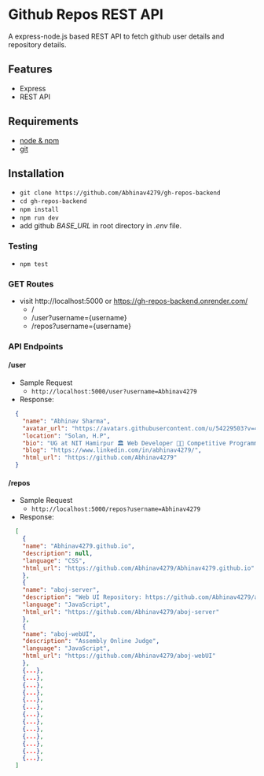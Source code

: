 # Github Repos REST API

A express-node.js based REST API to fetch github user details and repository details.

## Features

- Express
- REST API

## Requirements

- [node & npm](https://nodejs.org/en/)
- [git](https://git-scm.com/)

## Installation

- `git clone https://github.com/Abhinav4279/gh-repos-backend`
- `cd gh-repos-backend`
- `npm install`
- `npm run dev`
-  add github _BASE\_URL_  in root directory in _.env_ file.

### Testing

- `npm test`

### GET Routes

- visit http://localhost:5000 or https://gh-repos-backend.onrender.com/
  - /
  - /user?username={username}
  - /repos?username={username}

### API Endpoints

#### /user

- Sample Request
  - `http://localhost:5000/user?username=Abhinav4279`
- Response: 
```json
  {
    "name": "Abhinav Sharma",
    "avatar_url": "https://avatars.githubusercontent.com/u/54229503?v=4",
    "location": "Solan, H.P",
    "bio": "UG at NIT Hamirpur 🏛️ Web Developer 👨‍💻 Competitive Programmer 📊",
    "blog": "https://www.linkedin.com/in/abhinav4279/",
    "html_url": "https://github.com/Abhinav4279"
  }
```

#### /repos

- Sample Request
  - `http://localhost:5000/repos?username=Abhinav4279`
- Response:
```json
  [
    {
    "name": "Abhinav4279.github.io",
    "description": null,
    "language": "CSS",
    "html_url": "https://github.com/Abhinav4279/Abhinav4279.github.io"
    },
    {
    "name": "aboj-server",
    "description": "Web UI Repository: https://github.com/Abhinav4279/aboj-webUI",
    "language": "JavaScript",
    "html_url": "https://github.com/Abhinav4279/aboj-server"
    },
    {
    "name": "aboj-webUI",
    "description": "Assembly Online Judge",
    "language": "JavaScript",
    "html_url": "https://github.com/Abhinav4279/aboj-webUI"
    },
    {...},
    {...},
    {...},
    {...},
    {...},
    {...},
    {...},
    {...},
    {...},
    {...},
    {...},
    {...},
    {...},
  ]
```
